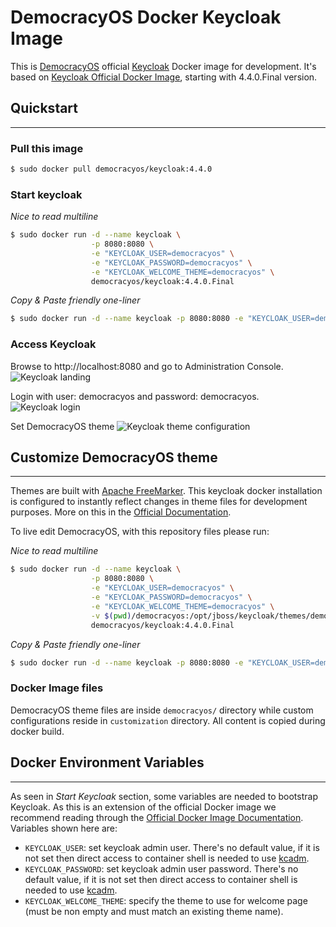 # DemocracyOS Docker Keycloak Image
This is [DemocracyOS](http://democracyos.org/) official [Keycloak](https://www.keycloak.org/) Docker image for development. It's based on [Keycloak Official Docker Image](https://hub.docker.com/r/jboss/keycloak/), starting with 4.4.0.Final version.

## Quickstart
---
### Pull this image
```bash
$ sudo docker pull democracyos/keycloak:4.4.0
```

### Start keycloak
*Nice to read multiline*
```bash
$ sudo docker run -d --name keycloak \
                  -p 8080:8080 \
                  -e "KEYCLOAK_USER=democracyos" \
                  -e "KEYCLOAK_PASSWORD=democracyos" \
                  -e "KEYCLOAK_WELCOME_THEME=democracyos" \
                  democracyos/keycloak:4.4.0.Final
```

*Copy & Paste friendly one-liner*
```bash
$ sudo docker run -d --name keycloak -p 8080:8080 -e "KEYCLOAK_USER=democracyos" -e "KEYCLOAK_PASSWORD=democracyos" -e "KEYCLOAK_WELCOME_THEME=democracyos" democracyos/keycloak:4.4.0.Final
```

### Access Keycloak
Browse to http://localhost:8080 and go to Administration Console.
![Keycloak landing](https://raw.githubusercontent.com/DemocracyOS/keycloak/master/img/kc_1.png)

Login with user: democracyos and password: democracyos.
![Keycloak login](https://raw.githubusercontent.com/DemocracyOS/keycloak/master/img/kc_2.png)

Set DemocracyOS theme
![Keycloak theme configuration](https://raw.githubusercontent.com/DemocracyOS/keycloak/master/img/kc_3.png)


## Customize DemocracyOS theme
---
Themes are built with [Apache FreeMarker](https://freemarker.apache.org/). This keycloak docker installation is configured to instantly reflect changes in theme files for development purposes. More on this in the [Official Documentation](https://www.keycloak.org/docs/4.4/server_development/index.html#_themes).

To live edit DemocracyOS, with this repository files please run:

*Nice to read multiline*
```bash
$ sudo docker run -d --name keycloak \
                  -p 8080:8080 \
                  -e "KEYCLOAK_USER=democracyos" \
                  -e "KEYCLOAK_PASSWORD=democracyos" \
                  -e "KEYCLOAK_WELCOME_THEME=democracyos" \
                  -v $(pwd)/democracyos:/opt/jboss/keycloak/themes/democracyos:rw
                  democracyos/keycloak:4.4.0.Final
```

*Copy & Paste friendly one-liner*
```bash
$ sudo docker run -d --name keycloak -p 8080:8080 -e "KEYCLOAK_USER=democracyos" -e "KEYCLOAK_PASSWORD=democracyos" -e "KEYCLOAK_WELCOME_THEME=democracyos" -v $(pwd)/democracyos:/opt/jboss/keycloak/themes/democracyos:rw democracyos/keycloak:4.4.0.Final
```

### Docker Image files
DemocracyOS theme files are inside `democracyos/` directory while custom configurations reside in `customization` directory. All content is copied during docker build.

## Docker Environment Variables
---
As seen in _Start Keycloak_ section, some variables are needed to bootstrap Keycloak. As this is an extension of the official Docker image we recommend reading through the [Official Docker Image Documentation](https://hub.docker.com/r/jboss/keycloak/). Variables shown here are:

* `KEYCLOAK_USER`: set keycloak admin user. There's no default value, if it is not set then direct access to container shell is needed to use [kcadm](https://www.keycloak.org/docs/4.4/server_admin/#the-admin-cli).
* `KEYCLOAK_PASSWORD`: set keycloak admin user password. There's no default value, if it is not set then direct access to container shell is needed to use [kcadm](https://www.keycloak.org/docs/4.4/server_admin/#the-admin-cli).
* `KEYCLOAK_WELCOME_THEME`: specify the theme to use for welcome page (must be non empty and must match an existing theme name).
